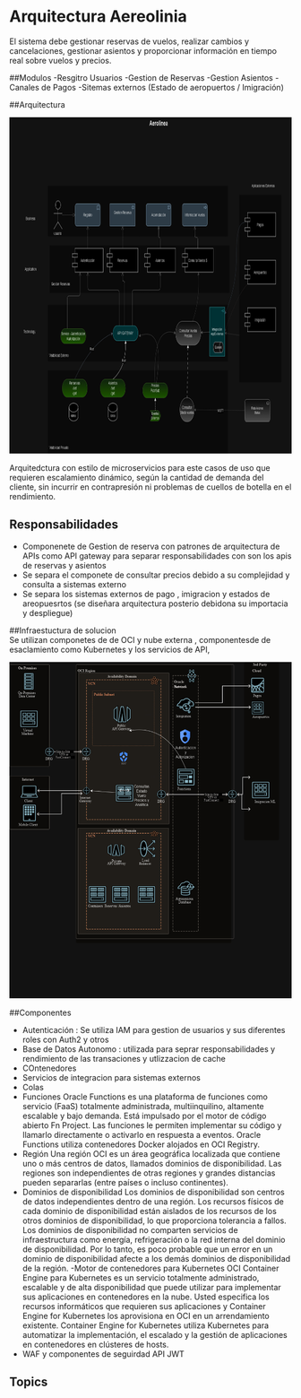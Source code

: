 # Arquitectura Aereolinia

El sistema debe gestionar reservas de vuelos, realizar cambios
y cancelaciones, gestionar asientos y proporcionar información en tiempo real sobre vuelos y precios.

##Modulos
 -Resgitro Usuarios 
 -Gestion de Reservas
 -Gestion Asientos
 -Canales de Pagos
 -Sitemas externos (Estado de aeropuertos / Imigración)

 ##Arquitectura

<img src="/Aerolinea.drawio.png" alt="image"  height="600px">

Arquitedctura con estilo de microservicios  para este casos de uso que requieren escalamiento dinámico, según la cantidad de demanda del cliente, sin incurrir en contrapresión ni problemas de cuellos de botella en el rendimiento.

## Responsabilidades

- Componenete de Gestion de reserva  con patrones de arquitectura de APIs como API gateway para separar responsabilidades  con son los apis de reservas y asientos  
- Se separa el componete de consultar precios debido a su complejidad y consulta a sistemas externo 
- Se separa los sistemas externos de pago , imigracion y estados de areopuesrtos (se diseñara arquitectura posterio debidona su importacia y despliegue)

 ##Infraestuctura de solucion  
 Se utilizan componetes de de OCI y nube externa  , componentesde de esaclamiento como Kubernetes y los servicios de API,

<img src="/infraestructura.drawio.png" alt="image"  height="600px">

##Componentes

- Autenticación : Se utiliza IAM para gestion de usuarios y sus diferentes roles con Auth2 y otros
- Base de Datos Autonomo : utilizada para seprar responsabilidades y rendimiento de las transaciones y utlizzacion de cache
- COntenedores
- Servicios de integracion para sistemas externos
- Colas
- Funciones Oracle Functions es una plataforma de funciones como servicio (FaaS) totalmente administrada, multiinquilino, altamente escalable y bajo demanda. Está impulsado por el motor de código abierto Fn Project. Las funciones le permiten implementar su código y llamarlo directamente o activarlo en respuesta a eventos. Oracle Functions utiliza contenedores Docker alojados en OCI Registry.
- Región Una región OCI es un área geográfica localizada que contiene uno o más centros de datos, llamados dominios de disponibilidad. Las regiones son independientes de otras regiones y grandes distancias pueden separarlas (entre países o incluso continentes).
- Dominios de disponibilidad
Los dominios de disponibilidad son centros de datos independientes dentro de una región. Los recursos físicos de cada dominio de disponibilidad están aislados de los recursos de los otros dominios de disponibilidad, lo que proporciona tolerancia a fallos. Los dominios de disponibilidad no comparten servicios de infraestructura como energía, refrigeración o la red interna del dominio de disponibilidad. Por lo tanto, es poco probable que un error en un dominio de disponibilidad afecte a los demás dominios de disponibilidad de la región.
-Motor de contenedores para Kubernetes
OCI Container Engine para Kubernetes es un servicio totalmente administrado, escalable y de alta disponibilidad que puede utilizar para implementar sus aplicaciones en contenedores en la nube. Usted especifica los recursos informáticos que requieren sus aplicaciones y Container Engine for Kubernetes los aprovisiona en OCI en un arrendamiento existente. Container Engine for Kubernetes utiliza Kubernetes para automatizar la implementación, el escalado y la gestión de aplicaciones en contenedores en clústeres de hosts.
 - WAF y componentes de seguirdad API JWT
    
    
## Topics  

